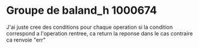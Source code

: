 # Groupe de baland_h 1000674

J'ai juste cree des conditions pour chaque operation si la condition correspond a l'operation rentree, ca return la reponse dans le cas contraire ca renvoie "err"